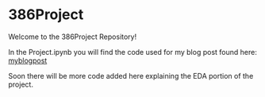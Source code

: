 # 386Project
Welcome to the 386Project Repository!

In the Project.ipynb you will find the code used for my blog post found here: [myblogpost](https://sterling-bradshaw.github.io/my386blog/2023/03/15/Data-Gather.html)

Soon there will be more code added here explaining the EDA portion of the project.